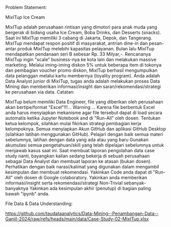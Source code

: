 Problem Statement:

MixITup Ice Cream

MixITup adalah perusahaan rintisan yang dimotori para anak muda yang bergerak di bidang usaha Ice Cream, Boba Drinks, dan Desserts (snacks).
Saat ini MixITup memiliki 3 cabang di Jakarta, Depok, dan Tangerang. MixITup mendapat respon positif di masyarakat, antrian dine-in dan pesan-antar produk MixITup melebihi kapasitas pelayanan.
Bulan lalu MixITup mendapatkan pendanaan seri B sebesar Rp. 33 Milyar,-. Rencananya MixITup ingin "scale" business-nya ke kota lain dan melakukan massive marketing.
Melalui iming-iming diskon 5% untuk beberapa item di tokonya dan pembagian voucher promo diskon, MixITup berhasil mengumpulkan data pelanggan melalui kartu membernya (loyality program).
Anda adalah Data Analyst junior di MixITup, tugas anda adalah melakukan proses Data Mining dan memberikan informasi/insight dan saran/rekomendasi/strategi ke perusahaan via data.
Catatan:

MixITup belum memiliki Data Engineer, file yang diberikan oleh perusahaan akan bertipe/format "Excel"!!!... Warning … Karena file berbentuk Excel anda harus menyiapkan mekanisme agar file tersebut dapat di load secara automatis ketika Jupyter Notebook and di "Run-All" oleh dosen.
Tentukan ketua kelompok, silahkan mulai fikirkan strategi pembagian kerja kelompoknya.
Semua menyiapkan Akun GitHub dan aplikasi GitHub Desktop (silahkan latihan menggunakan GitHub).
Pelajari dengan baik semua materi sebelumnya, latihan dengan data yang ada atau yang baru
Gunakan akumulasi semua pengetahuan/skill yang telah dipelajari sebelumnya untuk menjawab kasus saat ini.
Saat membuat laporan pengolahan data case study nanti, bayangkan kalian sedang bekerja di sebuah perusahaan sebagai Data Analyst dan membuat laporan ke atasan (bukan dosen). Perhatikan dengan baik narasi/kalimat yang digunakan dalam mengambil kesimpulan dan membuat rekomendasi.
Yakinkan Code anda dapat di "Run-All" oleh dosen di Google colaboratory.
Yakinkan anda memberikan informasi/insight serta rekomendasi/strategi Non-Trivial sebanyak-banyaknya
Yakinkan ada kesimpulan akhir (penutup) di bagian paling bawah "ipynb" anda.
 

 File Data & Data Understanding:

https://github.com/taudataanalytics/Data-Mining--Penambangan-Data--Ganjil-2024/raw/refs/heads/main/data/Case-Study-02-MixITup.xlsx  
